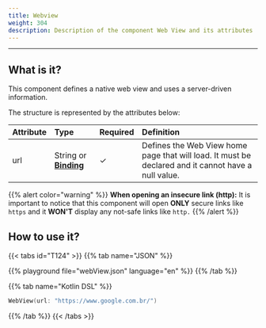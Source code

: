 ```yaml
---
title: Webview
weight: 304
description: Description of the component Web View and its attributes
---
```


---

## What is it?

This component defines a native web view and uses a server-driven information. 

The structure is represented by the attributes below:

| Attribute | Type | Required | Definition |
| :--- | :--- | :--- | :--- |
| url | String or [**Binding**](/api/context#bindings) |    ✓ | Defines the Web View home page that will load. It must be declared and it cannot have a null value.  |

{{% alert color="warning" %}}
**When opening an insecure link \(http\):** It is important to notice that this component will open **ONLY** secure links like `https` and it **WON'T** display any not-safe links like `http.` 
{{% /alert %}}

## How to use it?

{{< tabs id="T124" >}}
{{% tab name="JSON" %}}
<!-- json-playground:webView.json
{
    "_beagleComponent_": "beagle:webView",
    "url": "https://www.google.com.br/"
}
-->
{{% playground file="webView.json" language="en" %}}
{{% /tab %}}

{{% tab name="Kotlin DSL" %}}
```kotlin
WebView(url: "https://www.google.com.br/")
```
{{% /tab %}}
{{< /tabs >}}
